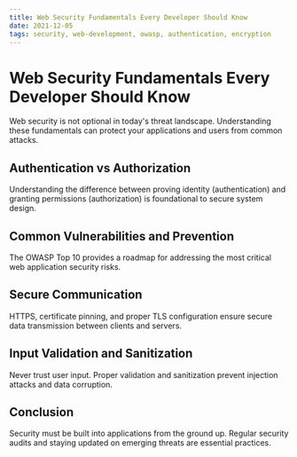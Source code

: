 ```yaml
---
title: Web Security Fundamentals Every Developer Should Know
date: 2021-12-05
tags: security, web-development, owasp, authentication, encryption
---
```


# Web Security Fundamentals Every Developer Should Know

Web security is not optional in today's threat landscape. Understanding these fundamentals can protect your applications and users from common attacks.

## Authentication vs Authorization

Understanding the difference between proving identity (authentication) and granting permissions (authorization) is foundational to secure system design.

## Common Vulnerabilities and Prevention

The OWASP Top 10 provides a roadmap for addressing the most critical web application security risks.

## Secure Communication

HTTPS, certificate pinning, and proper TLS configuration ensure secure data transmission between clients and servers.

## Input Validation and Sanitization

Never trust user input. Proper validation and sanitization prevent injection attacks and data corruption.

## Conclusion

Security must be built into applications from the ground up. Regular security audits and staying updated on emerging threats are essential practices.